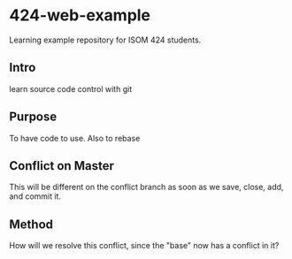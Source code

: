 # 424-web-example
Learning example repository for ISOM 424 students.

## Intro
learn source code control with git

## Purpose
To have code to use. Also to rebase

## Conflict on Master
This will be different on the conflict branch as soon as we save, close, add, and commit it.

## Method
How will we resolve this conflict, since the "base" now has a conflict in it?